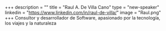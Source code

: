 +++
description = ""
title = "Raul A. De Villa Cano"
type = "new-speaker"
linkedin = "https://www.linkedin.com/in/raul-de-villa/"
image = "Raul.png"
+++
Consultor y desarrollador de Software, apasionado por la tecnología, los viajes y la naturaleza
